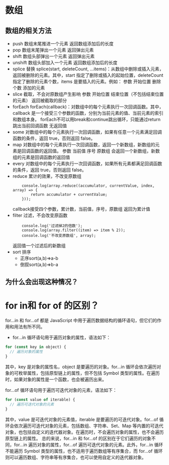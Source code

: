 # 数组
## 数组的相关方法
- push
    数组末尾推进一个元素
    返回数组添加后的长度
- pop
    数组末尾弹出一个元素
    返回弹出元素
- shift
    数组头部弹出一个元素
    返回弹出元素
- unshift
    数组头部加入一个元素
    返回数组添加后的长度
- splice
    替换
    splice(start, deleteCount, ...items)：从数组中删除或插入元素，返回被删除的元素。其中，start 指定了删除或插入的起始位置，deleteCount 指定了删除的元素个数，items 是要插入的元素。例如：
    参数 开始位置 删除个数 添加的元素
- slice
    截取，不会对原数组产生影响
    参数 开始位置 结束位置（不包括结束位置的元素）
    返回被截取的部分
- forEach
    forEach(callback)：对数组中的每个元素执行一次回调函数。其中，callback 是一个接受三个参数的函数，分别为当前元素的值、当前元素的索引和数组本身。
    forEach不可以用break和continue跳出循环，只能通过return跳出当前回调函数
    无返回值
- some
    对数组中的每个元素执行一次回调函数，如果有任意一个元素满足回调函数的条件，返回 true，否则返回 false。
- map
    对数组中的每个元素执行一次回调函数，返回一个新数组，新数组的元素是回调函数的返回值。
    参数 当前值 序号 原数组
    会返回一个新数组，新数组的元素是回调函数的返回值
- every
    对数组中的每个元素执行一次回调函数，如果所有元素都满足回调函数的条件，返回 true，否则返回 false。
- reduce
    累计的效果，不改变原数组
    ```
        console.log(array.reduce((accumulator, currentValue, index, array) => {
            return accumulator + currentValue;
        }));
    ```
    callback接受四个参数，累计数，当前值，序号，原数组
    返回为累计值
- filter
    过滤，不会改变原函数
    ```
        console.log('过滤掉2的倍数');
        console.log(array.filter((item) => item % 2));
        console.log('不改变原数组', array);
    ```
    返回值一个过滤后的新数组
- sort
    排序
    - 正序sort(a,b)=>a-b
    - 倒叙sort(a,b)=>b-a
## 为什么会出现这种情况？
# for in和 for of 的区别？
for...in 和 for...of 都是 JavaScript 中用于遍历数据结构的循环语句，但它们的作用和用法有所不同。

- for...in 循环语句用于遍历对象的属性，语法如下：
```javascript
for (const key in object) {
  // 遍历对象的属性
}
```
其中，key 是对象的属性名，object 是要遍历的对象。for...in 循环会依次遍历对象的可枚举属性，包括原型链上的属性，但不包括 Symbol 类型的属性。在遍历时，如果对象的属性是一个函数，也会被遍历出来。

for...of 循环语句用于遍历可迭代对象的元素，语法如下：

```javascript
for (const value of iterable) {
  // 遍历可迭代对象的元素
}
```
其中，value 是可迭代对象的元素值，iterable 是要遍历的可迭代对象。for...of 循环会依次遍历可迭代对象的元素，包括数组、字符串、Set、Map 等内置的可迭代对象，也包括自定义的迭代器对象。在遍历时，不会遍历对象的属性，也不会遍历原型链上的属性。
总的来说，for...in 和 for...of 的区别在于它们遍历的对象不同，for...in 遍历对象的属性，for...of 遍历可迭代对象的元素。此外，for...in 循环不能遍历 Symbol 类型的属性，也不适用于遍历数组等有序集合，而 for...of 循环则可以遍历数组、字符串等有序集合，也可以使用自定义的迭代器对象。

